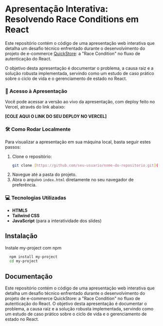 # Apresentação Interativa: Resolvendo Race Conditions em React

Este repositório contém o código de uma apresentação web interativa que detalha um desafio técnico enfrentado durante o desenvolvimento do projeto de e-commerce [QuickStore](https://github.com/lucashss88/quickstore-node): a "Race Condition" no fluxo de autenticação do React.

O objetivo desta apresentação é documentar o problema, a causa raiz e a solução robusta implementada, servindo como um estudo de caso prático sobre o ciclo de vida e o gerenciamento de estado no React.

### 🚀 Acesso à Apresentação

Você pode acessar a versão ao vivo da apresentação, com deploy feito no Vercel, através do link abaixo:

**[COLE AQUI O LINK DO SEU DEPLOY NO VERCEL]**

### 🛠️ Como Rodar Localmente

Para visualizar a apresentação em sua máquina local, basta seguir estes passos:

1. Clone o repositório:
   ```bash
   git clone [https://github.com/seu-usuario/nome-do-repositorio.git](https://github.com/seu-usuario/nome-do-repositorio.git)
   ```
2. Navegue até a pasta do projeto.
3. Abra o arquivo `index.html` diretamente no seu navegador de preferência.

### 💻 Tecnologias Utilizadas

- **HTML5**
- **Tailwind CSS**
- **JavaScript** (para a interatividade dos slides)



## Instalação

Instale my-project com npm

```bash
  npm install my-project
  cd my-project
```
    
## Documentação

Este repositório contém o código de uma apresentação web interativa que detalha um desafio técnico enfrentado durante o desenvolvimento do projeto de e-commerce QuickStore: a "Race Condition" no fluxo de autenticação do React.
O objetivo desta apresentação é documentar o problema, a causa raiz e a solução robusta implementada, servindo como um estudo de caso prático sobre o ciclo de vida e o gerenciamento de estado no React.

